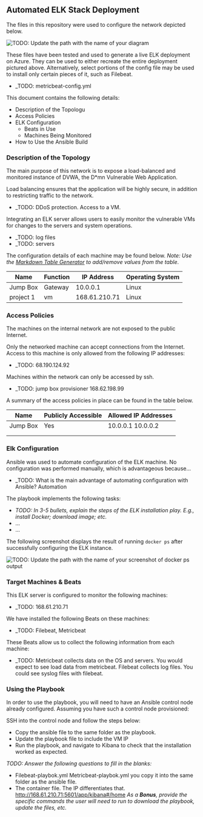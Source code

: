 ## Automated ELK Stack Deployment

The files in this repository were used to configure the network depicted below.

![TODO: Update the path with the name of your diagram](Images/CloudDiagram.drawio)

These files have been tested and used to generate a live ELK deployment on Azure. They can be used to either recreate the entire deployment pictured above. Alternatively, select portions of the config file may be used to install only certain pieces of it, such as Filebeat.

  - _TODO: metricbeat-config.yml

This document contains the following details:
- Description of the Topologu
- Access Policies
- ELK Configuration
  - Beats in Use
  - Machines Being Monitored
- How to Use the Ansible Build


### Description of the Topology

The main purpose of this network is to expose a load-balanced and monitored instance of DVWA, the D*mn Vulnerable Web Application.

Load balancing ensures that the application will be highly secure, in addition to restricting traffic to the network.
- _TODO: DDoS protection. Access to a VM.

Integrating an ELK server allows users to easily monitor the vulnerable VMs for changes to the servers and system operations.
- _TODO: log files
- _TODO: servers

The configuration details of each machine may be found below.
_Note: Use the [Markdown Table Generator](http://www.tablesgenerator.com/markdown_tables) to add/remove values from the table_.

| Name     | Function | IP Address | Operating System |
|----------|----------|------------|------------------|
| Jump Box | Gateway  | 10.0.0.1   | Linux            |
| project 1| vm       |168.61.210.71| Linux          |
### Access Policies

The machines on the internal network are not exposed to the public Internet. 

Only the networked machine can accept connections from the Internet. Access to this machine is only allowed from the following IP addresses:
- _TODO: 68.190.124.92


Machines within the network can only be accessed by ssh.
- _TODO: jump box provisioner 168.62.198.99

A summary of the access policies in place can be found in the table below.

| Name     | Publicly Accessible | Allowed IP Addresses |
|----------|---------------------|----------------------|
| Jump Box | Yes                 | 10.0.0.1 10.0.0.2    |
|          |                     |                      |
|          |                     |                      |

### Elk Configuration

Ansible was used to automate configuration of the ELK machine. No configuration was performed manually, which is advantageous because...
- _TODO: What is the main advantage of automating configuration with Ansible? Automation

The playbook implements the following tasks:
- _TODO: In 3-5 bullets, explain the steps of the ELK installation play. E.g., install Docker; download image; etc._
- ...
- ...

The following screenshot displays the result of running `docker ps` after successfully configuring the ELK instance.

![TODO: Update the path with the name of your screenshot of docker ps output](Images/docker_ps_output.png)

### Target Machines & Beats
This ELK server is configured to monitor the following machines:
- _TODO: 168.61.210.71

We have installed the following Beats on these machines:
- _TODO: Filebeat, Metricbeat

These Beats allow us to collect the following information from each machine:
- _TODO: Metricbeat collects data on the OS and servers. You would expect to see load data from metricbeat. Filebeat collects log files. You could see syslog files with filebeat.

### Using the Playbook
In order to use the playbook, you will need to have an Ansible control node already configured. Assuming you have such a control node provisioned: 

SSH into the control node and follow the steps below:
- Copy the ansible file to the same folder as the playbook.
- Update the playbook file to include the VM IP
- Run the playbook, and navigate to Kibana to check that the installation worked as expected.

_TODO: Answer the following questions to fill in the blanks:_
- Filebeat-playbok.yml Metricbeat-playbok.yml you copy it into the same folder as the ansible file.
- The container file. The IP differentiates that.
 http://168.61.210.71:5601/app/kibana#/home
_As a **Bonus**, provide the specific commands the user will need to run to download the playbook, update the files, etc._